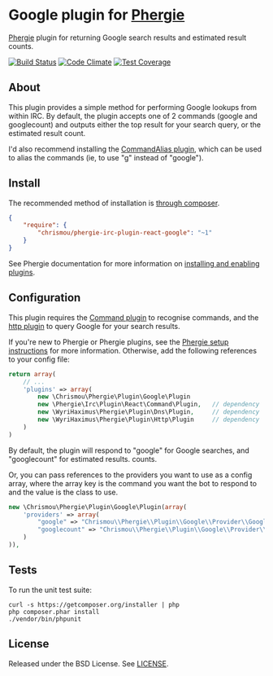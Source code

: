 # Google plugin for [Phergie](http://github.com/phergie/phergie-irc-bot-react/)

[Phergie](http://github.com/phergie/phergie-irc-bot-react/) plugin for returning Google search results and estimated result counts.

[![Build Status](https://travis-ci.org/chrismou/phergie-irc-plugin-react-google.svg)](https://travis-ci.org/chrismou/phergie-irc-plugin-react-google)
[![Code Climate](https://codeclimate.com/github/chrismou/phergie-irc-plugin-react-google/badges/gpa.svg)](https://codeclimate.com/github/chrismou/phergie-irc-plugin-react-google)
[![Test Coverage](https://codeclimate.com/github/chrismou/phergie-irc-plugin-react-google/badges/coverage.svg)](https://codeclimate.com/github/chrismou/phergie-irc-plugin-react-google)

## About

This plugin provides a simple method for performing Google lookups from within IRC.  By default, the plugin accepts one of 2 commands (google and googlecount) and outputs either the top result
for your search query, or the estimated result count.

I'd also recommend installing the [CommandAlias plugin](https://github.com/phergie/phergie-irc-plugin-react-commandalias), which can be used to alias the commands (ie, to use "g" instead of "google").

## Install

The recommended method of installation is [through composer](http://getcomposer.org).

```JSON
{
    "require": {
        "chrismou/phergie-irc-plugin-react-google": "~1"
    }
}
```

See Phergie documentation for more information on
[installing and enabling plugins](https://github.com/phergie/phergie-irc-bot-react/wiki/Usage#plugins).

## Configuration

This plugin requires the [Command plugin](https://github.com/phergie/phergie-irc-plugin-react-command) to recognise commands, and the
[http plugin](https://github.com/WyriHaximus/PhergieHttp) to query Google for your search results.

If you're new to Phergie or Phergie plugins, see the [Phergie setup instructions](https://github.com/phergie/phergie-irc-bot-react/wiki/Usage#configuration)
for more information.  Otherwise, add the following references to your config file:

```php
return array(
	// ...
    'plugins' => array(
    	new \Chrismou\Phergie\Plugin\Google\Plugin
		new \Phergie\Irc\Plugin\React\Command\Plugin,	// dependency
		new \WyriHaximus\Phergie\Plugin\Dns\Plugin,		// dependency
		new \WyriHaximus\Phergie\Plugin\Http\Plugin		// dependency
	)
)
```

By default, the plugin will respond to "google" for Google searches, and "googlecount" for estimated results.
counts.

Or, you can pass references to the providers you want to use as a config array, where the array key is the command you want 
the bot to respond to and the value is the class to use.

```php
new \Chrismou\Phergie\Plugin\Google\Plugin(array(
    'providers' => array(
        "google" => "Chrismou\\Phergie\\Plugin\\Google\\Provider\\GoogleSearch",
        "googlecount" => "Chrismou\\Phergie\\Plugin\\Google\\Provider\\GoogleSearchCount"
    )
)),
```

## Tests

To run the unit test suite:

```
curl -s https://getcomposer.org/installer | php
php composer.phar install
./vendor/bin/phpunit
```

## License

Released under the BSD License. See [LICENSE](LICENSE).
